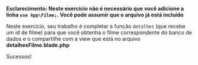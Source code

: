 **Esclarecimento: Neste exercício não é necessário que você adicione a linha `use App\Filme;`. Você pode assumir que o arquivo já está incluído**

Neste exercício, seu trabalho é completar a função `detalhes` (que recebe um id de filme) para que você obtenha o filme correspondente do banco de dados e o compartilhe com a view que está no arquivo **detalhesFilme.blade.php**

Sucessos!